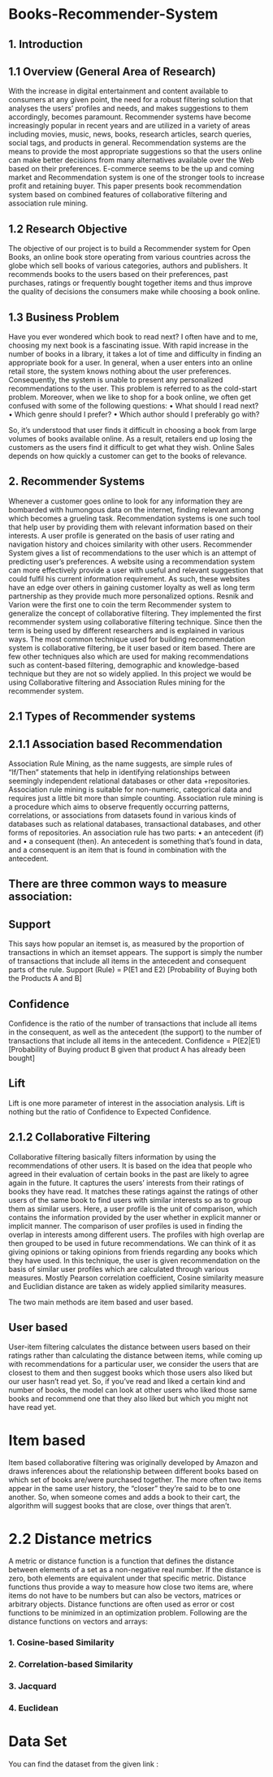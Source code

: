 # Books-Recommender-System

## 1. Introduction
## 1.1 Overview (General Area of Research)
With the increase in digital entertainment and content available to consumers at any given point, the need for a robust filtering solution that analyses the users’ profiles and needs, and makes suggestions to them accordingly, becomes paramount. Recommender systems have become increasingly popular in recent years and are utilized in a variety of areas including movies, music, news, books, research articles, search queries, social tags, and products in general.
Recommendation systems are the means to provide the most appropriate suggestions so that the users online can make better decisions from many alternatives available over the Web based on their preferences.
E-commerce seems to be the up and coming market and Recommendation system is one of the stronger tools to increase profit and retaining buyer. This paper presents book recommendation system based on combined features of collaborative filtering and association rule mining.

## 1.2 Research Objective
The objective of our project is to build a Recommender system for Open Books, an online book store operating from various countries across the globe which sell books of various categories, authors and publishers. 
It recommends books to the users based on their preferences, past purchases, ratings or frequently bought together items and thus improve the quality of decisions the consumers make while choosing a book online.

## 1.3 Business Problem
Have you ever wondered which book to read next?
I often have and to me, choosing my next book is a fascinating issue. With rapid increase in the number of books in a library, it takes a lot of time and difficulty in finding an appropriate book for a user.
In general, when a user enters into an online retail store, the system knows nothing about the user preferences. Consequently, the system is unable to present any personalized recommendations to the user. This problem is referred to as the cold-start problem.
Moreover, when we like to shop for a book online, we often get confused with some of the following questions:
•	What should I read next? 
•	Which genre should I prefer?
•	Which author should I preferably go with?

So, it’s understood that user finds it difficult in choosing a book from large volumes of books available online. As a result, retailers end up losing the customers as the users find it difficult to get what they wish. Online Sales depends on how quickly a customer can get to the books of relevance. 

## 2. Recommender Systems
Whenever a customer goes online to look for any information they are bombarded with humongous data on the internet, finding relevant among which becomes a grueling task. 
Recommendation systems is one such tool that help user by providing them with relevant information based on their interests. A user profile is generated on the basis of user rating and navigation history and choices similarity with other users. Recommender System gives a list of recommendations to the user which is an attempt of predicting user’s preferences. A website using a recommendation system can more effectively provide a user with useful and relevant suggestion that could fulfil his current information requirement. As such, these websites have an edge over others in gaining customer loyalty as well as long term partnership as they provide much more personalized options.
Resnik and Varion were the first one to coin the term Recommender system to generalize the concept of collaborative filtering. They implemented the first recommender system using collaborative filtering technique. Since then the term is being used by different researchers and is explained in various ways. The most common technique used for building recommendation system is collaborative filtering, be it user based or item based. There are few other techniques also which are used for making recommendations such as content-based filtering, demographic and knowledge-based technique but they are not so widely applied. In this project we would be using Collaborative filtering and Association Rules mining for the recommender system.

## 2.1 Types of Recommender systems

## 2.1.1 Association based Recommendation 

Association Rule Mining, as the name suggests, are simple rules of “If/Then” statements that help in identifying relationships between seemingly independent relational databases or other data +repositories.
Association rule mining is suitable for non-numeric, categorical data and requires just a little bit more than simple counting.
Association rule mining is a procedure which aims to observe frequently occurring patterns, correlations, or associations from datasets found in various kinds of databases such as relational databases, transactional databases, and other forms of repositories.
An association rule has two parts:
•	an antecedent (if) and
•	a consequent (then).
An antecedent is something that’s found in data, and a consequent is an item that is found in combination with the antecedent.

## There are three common ways to measure association:
## Support
This says how popular an itemset is, as measured by the proportion of transactions in which an itemset appears.  The support is simply the number of transactions that include all items in the antecedent and consequent parts of the rule.
Support (Rule) = P(E1 and E2) [Probability of Buying both the Products A and B]
## Confidence
Confidence is the ratio of the number of transactions that include all items in the consequent, as well as the antecedent (the support) to the number of transactions that include all items in the antecedent. 
Confidence = P(E2|E1) [Probability of Buying product B given that product A has already been bought]
## Lift
Lift is one more parameter of interest in the association analysis. Lift is nothing but the ratio of Confidence to Expected Confidence.

## 2.1.2 Collaborative Filtering
Collaborative filtering basically filters information by using the recommendations of other users. It is based on the idea that people who agreed in their evaluation of certain books in the past are likely to agree again in the future. It captures the users’ interests from their ratings of books they have read. It matches these ratings against the ratings of other users of the same book to find users with similar interests so as to group them as similar users. Here, a user profile is the unit of comparison, which contains the information provided by the user whether in explicit manner or implicit manner. The comparison of user profiles is used in finding the overlap in interests among different users. The profiles with high overlap are then grouped to be used in future recommendations. We can think of it as giving opinions or taking opinions from friends regarding any books which they have used.
In this technique, the user is given recommendation on the basis of similar user profiles which are calculated through various measures. Mostly Pearson correlation coefficient, Cosine similarity measure and Euclidian distance are taken as widely applied similarity measures.

The two main methods are item based and user based.

## User based
User-item filtering calculates the distance between users based on their ratings rather than calculating the distance between items, while coming up with recommendations for a particular user, we consider the users that are closest to them and then suggest books which those users also liked but our user hasn’t read yet. So, if you’ve read and liked a certain kind and number of books, the model can look at other users who liked those same books and recommend one that they also liked but which you might not have read yet.

# Item based
Item based collaborative filtering was originally developed by Amazon and draws inferences about the relationship between different books based on which set of books are/were purchased together. The more often two items appear in the same user history, the “closer” they’re said to be to one another. So, when someone comes and adds a book to their cart, the algorithm will suggest books that are close, over things that aren’t.


# 2.2 	Distance metrics
A metric or distance function is a function that defines the distance between elements of a set as a non-negative real number. If the distance is zero, both elements are equivalent under that specific metric. 
Distance functions thus provide a way to measure how close two items are, where items do not have to be numbers but can also be vectors, matrices or arbitrary objects. 
Distance functions are often used as error or cost functions to be minimized in an optimization problem.
Following are the distance functions on vectors and arrays:

### 1. Cosine-based Similarity
### 2. Correlation-based Similarity
### 3. Jacquard
### 4. Euclidean

# Data Set
You can find the dataset from the given link :

